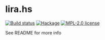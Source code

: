 # lira.hs

[![Build status](https://img.shields.io/travis/strake/lira.hs.svg?logo=travis)](https://travis-ci.org/strake/lira.hs)
[![Hackage](https://img.shields.io/hackage/v/lira.hs.svg?logo=haskell)](https://hackage.haskell.org/package/lira.hs)
[![MPL-2.0 license](https://img.shields.io/badge/license-MPL--2.0-blue.svg)](LICENSE)

See README for more info
